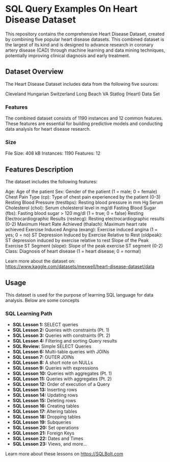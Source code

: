# SQL Query Examples On Heart Disease Dataset

This repository contains the comprehensive Heart Disease Dataset, created by combining five popular heart disease datasets. This combined dataset is the largest of its kind and is designed to advance research in coronary artery disease (CAD) through machine learning and data mining techniques, potentially improving clinical diagnosis and early treatment.

## Dataset Overview
The Heart Disease Dataset includes data from the following five sources:

Cleveland
Hungarian
Switzerland
Long Beach VA
Statlog (Heart) Data Set
### Features
The combined dataset consists of 1190 instances and 12 common features. These features are essential for building predictive models and conducting data analysis for heart disease research.

### Size
File Size: 408 kB
Instances: 1190
Features: 12
## Features Description
The dataset includes the following features:

Age: Age of the patient
Sex: Gender of the patient (1 = male; 0 = female)
Chest Pain Type (cp): Type of chest pain experienced by the patient (0-3)
Resting Blood Pressure (trestbps): Resting blood pressure in mm Hg
Serum Cholesterol (chol): Serum cholesterol level in mg/dl
Fasting Blood Sugar (fbs): Fasting blood sugar > 120 mg/dl (1 = true; 0 = false)
Resting Electrocardiographic Results (restecg): Resting electrocardiographic results (0-2)
Maximum Heart Rate Achieved (thalach): Maximum heart rate achieved
Exercise Induced Angina (exang): Exercise induced angina (1 = yes; 0 = no)
ST Depression Induced by Exercise Relative to Rest (oldpeak): ST depression induced by exercise relative to rest
Slope of the Peak Exercise ST Segment (slope): Slope of the peak exercise ST segment (0-2)
Class: Diagnosis of heart disease (1 = heart disease; 0 = normal)

Learn more about the dataset on: https://www.kaggle.com/datasets/mexwell/heart-disease-dataset/data

## Usage
This dataset is used for the purpose of learning SQL language for data analysis. Below are some concepts

### SQL Learning Path

- **SQL Lesson 1:** SELECT queries
- **SQL Lesson 2:** Queries with constraints (Pt. 1)
- **SQL Lesson 3:** Queries with constraints (Pt. 2)
- **SQL Lesson 4:** Filtering and sorting Query results
- **SQL Review:** Simple SELECT Queries
- **SQL Lesson 6:** Multi-table queries with JOINs
- **SQL Lesson 7:** OUTER JOINs
- **SQL Lesson 8:** A short note on NULLs
- **SQL Lesson 9:** Queries with expressions
- **SQL Lesson 10:** Queries with aggregates (Pt. 1)
- **SQL Lesson 11:** Queries with aggregates (Pt. 2)
- **SQL Lesson 12:** Order of execution of a Query
- **SQL Lesson 13:** Inserting rows
- **SQL Lesson 14:** Updating rows
- **SQL Lesson 15:** Deleting rows
- **SQL Lesson 16:** Creating tables
- **SQL Lesson 17:** Altering tables
- **SQL Lesson 18:** Dropping tables
- **SQL Lesson 19:** Subqueries
- **SQL Lesson 20:** Set operations
- **SQL Lesson 21:** Foreign Keys
- **SQL Lesson 22:** Dates and Times
- **SQL Lesson 23:** Views, and more...

Learn more about these lessons on https://SQLBolt.com